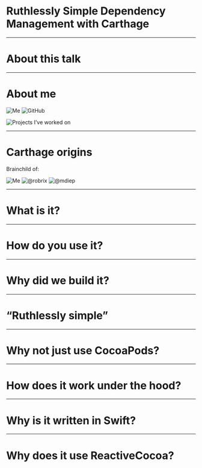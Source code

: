 # Ruthlessly Simple Dependency Management with Carthage

---

# About this talk

---

# About me

![Me]()
![GitHub]()

![Projects I’ve worked on]()

---

# Carthage origins

Brainchild of:

![Me]()
![@robrix]()
![@mdiep]()

---

# What is it?

---

# How do you use it?

---

# Why did we build it?

---

# “Ruthlessly simple”

---

# Why not just use CocoaPods?

---

# How does it work under the hood?

---

# Why is it written in Swift?

---

# Why does it use ReactiveCocoa?
